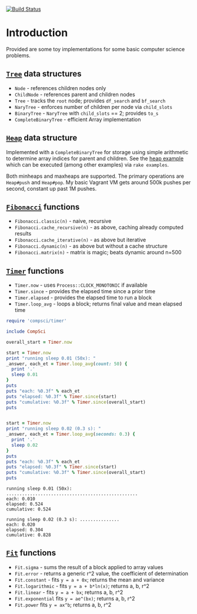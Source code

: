 [![Build Status](https://travis-ci.org/rickhull/compsci.svg?branch=master)](https://travis-ci.org/rickhull/compsci)

# Introduction

Provided are some toy implementations for some basic computer science problems.

## [`Tree`](/lib/compsci/tree.rb) data structures

* `Node`       - references children nodes only
* `ChildNode`  - references parent and children nodes
* `Tree`       - tracks the `root` node; provides `df_search` and `bf_search`
* `NaryTree`   - enforces number of children per node via `child_slots`
* `BinaryTree` - `NaryTree` with `child_slots` == 2; provides `to_s`
* `CompleteBinaryTree` - efficient Array implementation

## [`Heap`](lib/compsci/heap.rb) data structure

Implemented with a `CompleteBinaryTree` for storage using simple arithmetic to
determine array indices for parent and children.  See the
[heap example](examples/heap.rb) which can be executed (among other examples)
via `rake examples`.

Both minheaps and maxheaps are supported.  The primary operations are
`Heap#push` and `Heap#pop`.  My basic Vagrant VM gets around 500k pushes per
second, constant up past 1M pushes.

## [`Fibonacci`](lib/compsci/fibonacci.rb) functions

* `Fibonacci.classic(n)`         - naive, recursive
* `Fibonacci.cache_recursive(n)` - as above, caching already computed results
* `Fibonacci.cache_iterative(n)` - as above but iterative
* `Fibonacci.dynamic(n)`         - as above but without a cache structure
* `Fibonacci.matrix(n)`          - matrix is magic; beats dynamic around n=500

## [`Timer`](/lib/compsci/timer.rb) functions

* `Timer.now`      - uses `Process::CLOCK_MONOTONIC` if available
* `Timer.since`    - provides the elapsed time since a prior time
* `Timer.elapsed`  - provides the elapsed time to run a block
* `Timer.loop_avg` - loops a block; returns final value and mean elapsed time

```ruby
require 'compsci/timer'

include CompSci

overall_start = Timer.now

start = Timer.now
print "running sleep 0.01 (50x): "
_answer, each_et = Timer.loop_avg(count: 50) {
  print '.'
  sleep 0.01
}
puts
puts "each: %0.3f" % each_et
puts "elapsed: %0.3f" % Timer.since(start)
puts "cumulative: %0.3f" % Timer.since(overall_start)
puts


start = Timer.now
print "running sleep 0.02 (0.3 s): "
_answer, each_et = Timer.loop_avg(seconds: 0.3) {
  print '.'
  sleep 0.02
}
puts
puts "each: %0.3f" % each_et
puts "elapsed: %0.3f" % Timer.since(start)
puts "cumulative: %0.3f" % Timer.since(overall_start)
puts
```

```
running sleep 0.01 (50x): ..................................................
each: 0.010
elapsed: 0.524
cumulative: 0.524

running sleep 0.02 (0.3 s): ...............
each: 0.020
elapsed: 0.304
cumulative: 0.828
```

## [`Fit`](lib/compsci/fit.rb) functions

* `Fit.sigma` - sums the result of a block applied to array values
* `Fit.error` - returns a generic r^2 value, the coefficient of determination
* `Fit.constant` - fits `y = a + 0x`; returns the mean and variance
* `Fit.logarithmic` - fits `y = a + b*ln(x)`; returns a, b, r^2
* `Fit.linear` - fits `y = a + bx`; returns a, b, r^2
* `Fit.exponential` fits `y = ae^(bx)`; returns a, b, r^2
* `Fit.power` fits `y = ax^b`; returns a, b, r^2
